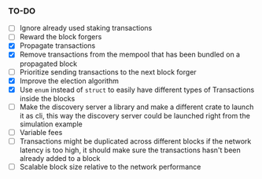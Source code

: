 ### TO-DO
- [ ] Ignore already used staking transactions
- [ ] Reward the block forgers
- [x] Propagate transactions
- [x] Remove transactions from the mempool that has been bundled on a propagated block
- [ ] Prioritize sending transactions to the next block forger
- [x] Improve the election algorithm
- [x] Use `enum` instead of `struct` to easily have different types of Transactions inside the blocks 
- [ ] Make the discovery server a library and make a different crate to launch it as cli, this way the discovery server could be launched right from the simulation example
- [ ] Variable fees
- [ ] Transactions might be duplicated across different blocks if the network latency is too high, it should make sure the transactions  hasn't been already added to a block
- [ ] Scalable block size relative to the network performance